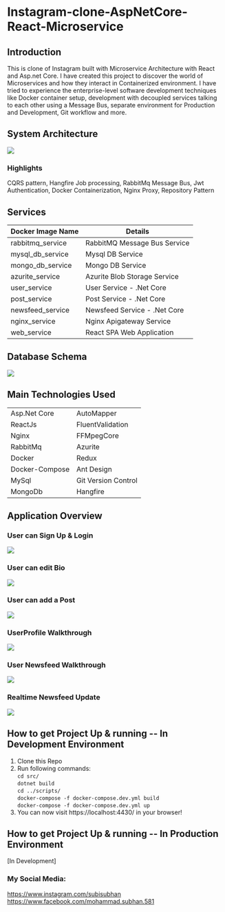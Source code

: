 # Instagram-clone-AspNetCore-React-Microservice

## Introduction
This is clone of Instagram built with Microservice Architecture with React and Asp.net Core. I have created this project to discover the world of Microservices and how they interact in Containerized environment. I have tried to experience the enterprise-level software development techniques like Docker container setup, development with decoupled services talking to each other using a Message Bus, separate environment for Production and Development, Git workflow and more.


## System Architecture
<p class="center">
    <img src="https://user-images.githubusercontent.com/63048473/101434729-f19eea00-392c-11eb-837e-f98583132e27.png">
</p>

### Highlights
CQRS pattern, Hangfire Job processing, RabbitMq Message Bus, Jwt Authentication, Docker Containerization, Nginx Proxy, Repository Pattern 


## Services
| Docker Image Name   | Details                      |
| ------------------- | ---------------------------- |
| rabbitmq_service    | RabbitMQ Message Bus Service |
| mysql_db_service    | Mysql DB Service             |
| mongo_db_service    | Mongo DB Service             |
| azurite_service     | Azurite Blob Storage Service |
| user_service        | User Service - .Net Core     |
| post_service        | Post Service - .Net Core     |
| newsfeed_service    | Newsfeed Service - .Net Core |
| nginx_service       | Nginx Apigateway Service     |
| web_service         | React SPA Web Application    |

## Database Schema
<p class="center">
    <img src="https://user-images.githubusercontent.com/63048473/100711198-c4a18300-33d2-11eb-82f1-95ab517fc57d.png">
</p>

## Main Technologies Used
|                  |                     |
| -----------------|---------------------|
| Asp.Net Core     | AutoMapper          |
| ReactJs          | FluentValidation    |
| Nginx            | FFMpegCore          |
| RabbitMq         | Azurite             |
| Docker           | Redux               |
| Docker-Compose   | Ant Design          |
| MySql            | Git Version Control |
| MongoDb          | Hangfire            |

## Application Overview
### User can Sign Up & Login
<p class="center">
    <img src="https://github.com/msubhan9803/Instagram-clone-AspNetCore-React-Microservice/blob/master/extras/Signup-login.gif?raw=true">
</p>

### User can edit Bio
<p class="center">
    <img src="https://github.com/msubhan9803/Instagram-clone-AspNetCore-React-Microservice/blob/master/extras/Edit-bio.gif?raw=true">
</p>

### User can add a Post
<p class="center">
    <img src="https://github.com/msubhan9803/Instagram-clone-AspNetCore-React-Microservice/blob/master/extras/Add-Post.gif?raw=true">
</p>

### UserProfile Walkthrough
<p class="center">
    <img src="https://github.com/msubhan9803/Instagram-clone-AspNetCore-React-Microservice/blob/master/extras/Userfeed-overview.gif?raw=true">
</p>

### User Newsfeed Walkthrough
<p class="center">
    <img src="https://github.com/msubhan9803/Instagram-clone-AspNetCore-React-Microservice/blob/master/extras/Newsfeed-overview.gif?raw=true">
</p>

### Realtime Newsfeed Update
<p class="center">
    <img src="https://github.com/msubhan9803/Instagram-clone-AspNetCore-React-Microservice/blob/master/extras/Realtime-Newsfeed-new.gif?raw=true">
</p>

## How to get Project Up & running -- In Development Environment
1. Clone this Repo
2. Run following commands:\
    `cd src/`\
    `dotnet build`\
    `cd ../scripts/`\
    `docker-compose -f docker-compose.dev.yml build`\
    `docker-compose -f docker-compose.dev.yml up`
3. You can now visit https://localhost:4430/ in your browser!

[comment]: # (> Seed Data:)
[comment]: # (> Emails: ironman@gmail.com | spiderman@gmail.com | superman@gmail.com | hulk@gmail.com)
[comment]: # (> Password: User@123)

## How to get Project Up & running -- In Production Environment
[In Development]

### My Social Media:
https://www.instagram.com/subisubhan \
https://www.facebook.com/mohammad.subhan.581
